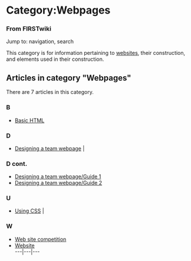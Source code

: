 # Category:Webpages

### From FIRSTwiki

Jump to: navigation, search

This category is for information pertaining to [websites](Website
"Website" ), their construction, and elements used in their construction.

  

## Articles in category "Webpages"

There are 7 articles in this category.

### B

  * [Basic HTML](Basic_HTML "Basic HTML" )

### D

  * [Designing a team webpage](Designing_a_team_webpage "Designing a team webpage" )
|

### D cont.

  * [Designing a team webpage/Guide 1](Designing_a_team_webpage/Guide_1 "Designing a team webpage/Guide 1" )
  * [Designing a team webpage/Guide 2](Designing_a_team_webpage/Guide_2 "Designing a team webpage/Guide 2" )

### U

  * [Using CSS](Using_CSS "Using CSS" )
|

### W

  * [Web site competition](Web_site_competition "Web site competition" )
  * [Website](Website "Website" )  
---|---|---  
  
